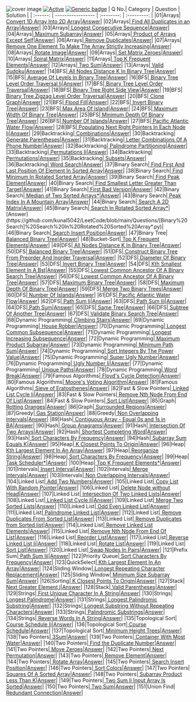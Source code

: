 ![cover image](https://github.com/kunal5042/LeetCode/blob/main/Images/leetcode.jpeg)
[![Active](http://img.shields.io/badge/Status-Active-green.svg)](https://github.com/kunal5042/LeetCode)
[![Generic badge](https://img.shields.io/badge/lang-python-yellow.svg)](https://www.python.org/)
| Q No.| Category | Question | Solution |
| :------: | ----------------- | :--------: | :---------: |
|01|Arrays|[ Convert 1D Array Into 2D Array](https://leetcode.com/problems/convert-1d-array-into-2d-array)|[Answer](https://github.com/kunal5042/LeetCode/blob/main/Questions/[Arrays]%20Convert%201D%20Array%20Into%202D%20Array.py)|
|02|Arrays|[ Find All Duplicates in an Array](https://leetcode.com/problems/find-all-duplicates-in-an-array)|[Answer](https://github.com/kunal5042/LeetCode/blob/main/Questions/[Arrays]%20Find%20All%20Duplicates%20in%20an%20Array.py)|
|03|Arrays|[ Longest Consecutive Sequence](https://leetcode.com/problems/longest-consecutive-sequence)|[Answer](https://github.com/kunal5042/LeetCode/blob/main/Questions/[Arrays]%20Longest%20Consecutive%20Sequence.py)|
|04|Arrays|[ Maximum Subarray](https://leetcode.com/problems/maximum-subarray)|[Answer](https://github.com/kunal5042/LeetCode/blob/main/Questions/[Arrays]%20Maximum%20Subarray.py)|
|05|Arrays|[ Product of Arrays Except Self](https://leetcode.com/problems/product-of-array-except-self)|[Answer](https://github.com/kunal5042/LeetCode/blob/main/Questions/[Arrays]%20Product%20of%20Arrays%20Except%20Self.py)|
|06|Arrays|[ Remove Duplicates](https://leetcode.com/problems/remove-duplicates-from-sorted-array)|[Answer](https://github.com/kunal5042/LeetCode/blob/main/Questions/[Arrays]%20Remove%20Duplicates.py)|
|07|Arrays|[ Remove One Element To Make The Array Strictly Increasing](https://leetcode.com/problems/remove-one-element-to-make-the-array-strictly-increasing)|[Answer](https://github.com/kunal5042/LeetCode/blob/main/Questions/[Arrays]%20Remove%20One%20Element%20To%20Make%20The%20Array%20Strictly%20Increasing.py)|
|08|Arrays|[ Rotate Image](https://leetcode.com/problems/rotate-image)|[Answer](https://github.com/kunal5042/LeetCode/blob/main/Questions/[Arrays]%20Rotate%20Image.py)|
|09|Arrays|[ Set Matrix Zeroes](https://leetcode.com/problems/set-matrix-zeroes)|[Answer](https://github.com/kunal5042/LeetCode/blob/main/Questions/[Arrays]%20Set%20Matrix%20Zeroes.py)|
|10|Arrays|[ Spiral Matrix](https://leetcode.com/problems/spiral-matrix)|[Answer](https://github.com/kunal5042/LeetCode/blob/main/Questions/[Arrays]%20Spiral%20Matrix.py)|
|11|Arrays|[ Top K Frequent Elements](https://leetcode.com/problems/top-k-frequent-elements)|[Answer](https://github.com/kunal5042/LeetCode/blob/main/Questions/[Arrays]%20Top%20K%20Frequent%20Elements.py)|
|12|Arrays|[ Two Sum](https://leetcode.com/problems/two-sum)|[Answer](https://github.com/kunal5042/LeetCode/blob/main/Questions/[Arrays]%20Two%20Sum.py)|
|13|Arrays|[ Valid Sudoku](https://leetcode.com/problems/valid-sudok)|[Answer](https://github.com/kunal5042/LeetCode/blob/main/Questions/[Arrays]%20Valid%20Sudoku.py)|
|14|BFS|[ All Nodes Distance K In Binary Tree](https://leetcode.com/problems/all-nodes-distance-k-in-binary-tree)|[Answer](https://github.com/kunal5042/LeetCode/blob/main/Questions/[BFS]%20All%20Nodes%20Distance%20K%20In%20Binary%20Tree.py)|
|15|BFS|[ Average Of Levels In Binary Tree](https://leetcode.com/problems/average-of-levels-in-binary-tree)|[Answer](https://github.com/kunal5042/LeetCode/blob/main/Questions/[BFS]%20Average%20Of%20Levels%20In%20Binary%20Tree.py)|
|16|BFS|[ Binary Tree Level Order Traversal Ii](https://leetcode.com/problems/binary-tree-level-order-traversal-ii)|[Answer](https://github.com/kunal5042/LeetCode/blob/main/Questions/[BFS]%20Binary%20Tree%20Level%20Order%20Traversal%20Ii.py)|
|17|BFS|[ Binary Tree Level Order Traversal](https://leetcode.com/problems/binary-tree-level-order-traversal)|[Answer](https://github.com/kunal5042/LeetCode/blob/main/Questions/[BFS]%20Binary%20Tree%20Level%20Order%20Traversal.py)|
|18|BFS|[ Binary Tree Right Side View](https://leetcode.com/problems/binary-tree-right-side-view)|[Answer](https://github.com/kunal5042/LeetCode/blob/main/Questions/[BFS]%20Binary%20Tree%20Right%20Side%20View.py)|
|19|BFS|[ Binary Tree Zigzag Level Order Traversal](https://leetcode.com/problems/binary-tree-zigzag-level-order-traversal)|[Answer](https://github.com/kunal5042/LeetCode/blob/main/Questions/[BFS]%20Binary%20Tree%20Zigzag%20Level%20Order%20Traversal.py)|
|20|BFS|[ Clone Graph](https://leetcode.com/problems/clone-graph)|[Answer](https://github.com/kunal5042/LeetCode/blob/main/Questions/[BFS]%20Clone%20Graph.py)|
|21|BFS|[ Flood Fill](https://leetcode.com/problems/flood-fill)|[Answer](https://github.com/kunal5042/LeetCode/blob/main/Questions/[BFS]%20Flood%20Fill.py)|
|22|BFS|[ Invert Binary Tree](https://leetcode.com/problems/invert-binary-tree)|[Answer](https://github.com/kunal5042/LeetCode/blob/main/Questions/[BFS]%20Invert%20Binary%20Tree.py)|
|23|BFS|[ Max Area Of Island](https://leetcode.com/problems/max-area-of-island)|[Answer](https://github.com/kunal5042/LeetCode/blob/main/Questions/[BFS]%20Max%20Area%20Of%20Island.py)|
|24|BFS|[ Maximum Width Of Binary Tree](https://leetcode.com/problems/maximum-width-of-binary-tree)|[Answer](https://github.com/kunal5042/LeetCode/blob/main/Questions/[BFS]%20Maximum%20Width%20Of%20Binary%20Tree.py)|
|25|BFS|[ Minimum Depth Of Binary Tree](https://leetcode.com/problems/minimum-depth-of-binary-tree)|[Answer](https://github.com/kunal5042/LeetCode/blob/main/Questions/[BFS]%20Minimum%20Depth%20Of%20Binary%20Tree.py)|
|26|BFS|[ Number Of Islands](https://leetcode.com/problems/number-of-islands)|[Answer](https://github.com/kunal5042/LeetCode/blob/main/Questions/[BFS]%20Number%20Of%20Islands.py)|
|27|BFS|[ Pacific Atlantic Water Flow](https://leetcode.com/problems/pacific-atlantic-water-flow)|[Answer](https://github.com/kunal5042/LeetCode/blob/main/Questions/[BFS]%20Pacific%20Atlantic%20Water%20Flow.py)|
|28|BFS|[ Populating Next Right Pointers In Each Node Ii](https://leetcode.com/problems/populating-next-right-pointers-in-each-node-ii)|[Answer](https://github.com/kunal5042/LeetCode/blob/main/Questions/[BFS]%20Populating%20Next%20Right%20Pointers%20In%20Each%20Node%20Ii.py)|
|29|Backtracking|[ Combinations](https://leetcode.com/problems/combinations)|[Answer](https://github.com/kunal5042/LeetCode/blob/main/Questions/[Backtracking]%20Combinations.py)|
|30|Backtracking|[ Generate Parentheses](https://leetcode.com/problems/generate-parentheses)|[Answer](https://github.com/kunal5042/LeetCode/blob/main/Questions/[Backtracking]%20Generate%20Parentheses.py)|
|31|Backtracking|[ Letter Combinations Of A Phone Number](https://leetcode.com/problems/letter-combinations-of-a-phone-number)|[Answer](https://github.com/kunal5042/LeetCode/blob/main/Questions/[Backtracking]%20Letter%20Combinations%20Of%20A%20Phone%20Number.py)|
|32|Backtracking|[ Palindrome Partitioning](https://leetcode.com/problems/palindrome-partitioning)|[Answer](https://github.com/kunal5042/LeetCode/blob/main/Questions/[Backtracking]%20Palindrome%20Partitioning.py)|
|33|Backtracking|[ Permutations Ii](https://leetcode.com/problems/permutations-ii)|[Answer](https://github.com/kunal5042/LeetCode/blob/main/Questions/[Backtracking]%20Permutations%20Ii.py)|
|34|Backtracking|[ Permutations](https://leetcode.com/problems/permutations)|[Answer](https://github.com/kunal5042/LeetCode/blob/main/Questions/[Backtracking]%20Permutations.py)|
|35|Backtracking|[ Subsets](https://leetcode.com/problems/subsets)|[Answer](https://github.com/kunal5042/LeetCode/blob/main/Questions/[Backtracking]%20Subsets.py)|
|36|Backtracking|[ Word Search](https://leetcode.com/problems/word-search)|[Answer](https://github.com/kunal5042/LeetCode/blob/main/Questions/[Backtracking]%20Word%20Search.py)|
|37|Binary Search|[ Find First And Last Position Of Element In Sorted Array](https://leetcode.com/problems/find-first-and-last-position-of-element-in-sorted-array)|[Answer](https://github.com/kunal5042/LeetCode/blob/main/Questions/[Binary%20Search]%20Find%20First%20And%20Last%20Position%20Of%20Element%20In%20Sorted%20Array.py)|
|38|Binary Search|[ Find Minimum In Rotated Sorted Array](https://leetcode.com/problems/find-minimum-in-rotated-sorted-array)|[Answer](https://github.com/kunal5042/LeetCode/blob/main/Questions/[Binary%20Search]%20Find%20Minimum%20In%20Rotated%20Sorted%20Array.py)|
|39|Binary Search|[ Find Peak Element](https://leetcode.com/problems/find-peak-element)|[Answer](https://github.com/kunal5042/LeetCode/blob/main/Questions/[Binary%20Search]%20Find%20Peak%20Element.py)|
|40|Binary Search|[ Find Smallest Letter Greater Than Target](https://leetcode.com/problems/find-smallest-letter-greater-than-target)|[Answer](https://github.com/kunal5042/LeetCode/blob/main/Questions/[Binary%20Search]%20Find%20Smallest%20Letter%20Greater%20Than%20Target.py)|
|41|Binary Search|[ First Bad Version](https://leetcode.com/problems/first-bad-version)|[Answer](https://github.com/kunal5042/LeetCode/blob/main/Questions/[Binary%20Search]%20First%20Bad%20Version.py)|
|42|Binary Search|[ Median of Two Sorted Arrays*](https://leetcode.com/problems/median-of-two-sorted-arrays)|[Answer](https://github.com/kunal5042/LeetCode/blob/main/Questions/[Binary%20Search]%20Median%20of%20Two%20Sorted%20Arrays*.py)|
|43|Binary Search|[ Peak Index In A Mountain Array](https://leetcode.com/problems/peak-index-in-a-mountain-array)|[Answer](https://github.com/kunal5042/LeetCode/blob/main/Questions/[Binary%20Search]%20Peak%20Index%20In%20A%20Mountain%20Array.py)|
|44|Binary Search|[ Search A 2D Matrix](https://leetcode.com/problems/search-a-2d-matrix)|[Answer](https://github.com/kunal5042/LeetCode/blob/main/Questions/[Binary%20Search]%20Search%20A%202D%20Matrix.py)|
|45|Binary Search|[ Search In Rotated Sorted Array*](https://leetcode.com/problems/search-in-rotated-sorted-array*)|[Answer](https://github.com/kunal5042/LeetCode/blob/main/Questions/[Binary%20Search]%20Search%20In%20Rotated%20Sorted%20Array*.py)|
|46|Binary Search|[ Search Insert Position](https://leetcode.com/problems/search-insert-position)|[Answer](https://github.com/kunal5042/LeetCode/blob/main/Questions/[Binary%20Search]%20Search%20Insert%20Position.py)|
|47|Binary Tree|[ Balanced Binary Tree](https://leetcode.com/problems/balanced-binary-tree)|[Answer](https://github.com/kunal5042/LeetCode/blob/main/Questions/[Binary%20Tree]%20Balanced%20Binary%20Tree.py)|
|48|Bucket-Sort|[ Top K Frequent Elements](https://leetcode.com/problems/top-k-frequent-elements)|[Answer](https://github.com/kunal5042/LeetCode/blob/main/Questions/[Bucket-Sort]%20Top%20K%20Frequent%20Elements.py)|
|49|DFS|[ All Nodes Distance K In Binary Tree](https://leetcode.com/problems/all-nodes-distance-k-in-binary-tree)|[Answer](https://github.com/kunal5042/LeetCode/blob/main/Questions/[DFS]%20All%20Nodes%20Distance%20K%20In%20Binary%20Tree.py)|
|50|DFS|[ Balanced Binary Tree](https://leetcode.com/problems/balanced-binary-tree)|[Answer](https://github.com/kunal5042/LeetCode/blob/main/Questions/[DFS]%20Balanced%20Binary%20Tree.py)|
|51|DFS|[ Construct Binary Tree From Preorder And Inorder Traversal](https://leetcode.com/problems/construct-binary-tree-from-preorder-and-inorder-traversal)|[Answer](https://github.com/kunal5042/LeetCode/blob/main/Questions/[DFS]%20Construct%20Binary%20Tree%20From%20Preorder%20And%20Inorder%20Traversal.py)|
|52|DFS|[ Diameter Of Binary Tree](https://leetcode.com/problems/diameter-of-binary-tree)|[Answer](https://github.com/kunal5042/LeetCode/blob/main/Questions/[DFS]%20Diameter%20Of%20Binary%20Tree.py)|
|53|DFS|[ Invert Binary Tree](https://leetcode.com/problems/invert-binary-tree)|[Answer](https://github.com/kunal5042/LeetCode/blob/main/Questions/[DFS]%20Invert%20Binary%20Tree.py)|
|54|DFS|[ Kth Smallest Element In A Bst](https://leetcode.com/problems/kth-smallest-element-in-a-bst)|[Answer](https://github.com/kunal5042/LeetCode/blob/main/Questions/[DFS]%20Kth%20Smallest%20Element%20In%20A%20Bst.py)|
|55|DFS|[ Lowest Common Ancestor Of A Binary Search Tree](https://leetcode.com/problems/lowest-common-ancestor-of-a-binary-search-tree)|[Answer](https://github.com/kunal5042/LeetCode/blob/main/Questions/[DFS]%20Lowest%20Common%20Ancestor%20Of%20A%20Binary%20Search%20Tree.py)|
|56|DFS|[ Lowest Common Ancestor Of A Binary Tree](https://leetcode.com/problems/lowest-common-ancestor-of-a-binary-tree)|[Answer](https://github.com/kunal5042/LeetCode/blob/main/Questions/[DFS]%20Lowest%20Common%20Ancestor%20Of%20A%20Binary%20Tree.py)|
|57|DFS|[ Maximum Binary Tree](https://leetcode.com/problems/maximum-binary-tree)|[Answer](https://github.com/kunal5042/LeetCode/blob/main/Questions/[DFS]%20Maximum%20Binary%20Tree.py)|
|58|DFS|[ Maximum Depth Of Binary Tree](https://leetcode.com/problems/maximum-depth-of-binary-tree)|[Answer](https://github.com/kunal5042/LeetCode/blob/main/Questions/[DFS]%20Maximum%20Depth%20Of%20Binary%20Tree.py)|
|59|DFS|[ Merge Two Binary Trees](https://leetcode.com/problems/merge-two-binary-trees)|[Answer](https://github.com/kunal5042/LeetCode/blob/main/Questions/[DFS]%20Merge%20Two%20Binary%20Trees.py)|
|60|DFS|[ Number Of Islands](https://leetcode.com/problems/number-of-islands)|[Answer](https://github.com/kunal5042/LeetCode/blob/main/Questions/[DFS]%20Number%20Of%20Islands.py)|
|61|DFS|[ Pacific Atlantic Water Flow](https://leetcode.com/problems/pacific-atlantic-water-flow)|[Answer](https://github.com/kunal5042/LeetCode/blob/main/Questions/[DFS]%20Pacific%20Atlantic%20Water%20Flow.py)|
|62|DFS|[ Path Sum Ii](https://leetcode.com/problems/path-sum-i)|[Answer](https://github.com/kunal5042/LeetCode/blob/main/Questions/[DFS]%20Path%20Sum%20Ii.py)|
|63|DFS|[ Path Sum Iii](https://leetcode.com/problems/path-sum-iii)|[Answer](https://github.com/kunal5042/LeetCode/blob/main/Questions/[DFS]%20Path%20Sum%20Iii.py)|
|64|DFS|[ Path Sum](https://leetcode.com/problems/path-sum)|[Answer](https://github.com/kunal5042/LeetCode/blob/main/Questions/[DFS]%20Path%20Sum.py)|
|65|DFS|[ Same Tree](https://leetcode.com/problems/same-tree)|[Answer](https://github.com/kunal5042/LeetCode/blob/main/Questions/[DFS]%20Same%20Tree.py)|
|66|DFS|[ Subtree Of Another Tree](https://leetcode.com/problems/subtree-of-another-tree)|[Answer](https://github.com/kunal5042/LeetCode/blob/main/Questions/[DFS]%20Subtree%20Of%20Another%20Tree.py)|
|67|DFS|[ Validate Binary Search Tree](https://leetcode.com/problems/validate-binary-search-tree)|[Answer](https://github.com/kunal5042/LeetCode/blob/main/Questions/[DFS]%20Validate%20Binary%20Search%20Tree.py)|
|68|Dynamic Programming|[ Climbing Stairs](https://leetcode.com/problems/climbing-stairs)|[Answer](https://github.com/kunal5042/LeetCode/blob/main/Questions/[Dynamic%20Programming]%20Climbing%20Stairs.py)|
|69|Dynamic Programming|[ House Robber](https://leetcode.com/problems/house-robber)|[Answer](https://github.com/kunal5042/LeetCode/blob/main/Questions/[Dynamic%20Programming]%20House%20Robber.py)|
|70|Dynamic Programming|[ Longest Common Subsequence](https://leetcode.com/problems/longest-common-subsequence)|[Answer](https://github.com/kunal5042/LeetCode/blob/main/Questions/[Dynamic%20Programming]%20Longest%20Common%20Subsequence.py)|
|71|Dynamic Programming|[ Longest Increasing Subsequence](https://leetcode.com/problems/longest-increasing-subsequence)|[Answer](https://github.com/kunal5042/LeetCode/blob/main/Questions/[Dynamic%20Programming]%20Longest%20Increasing%20Subsequence.py)|
|72|Dynamic Programming|[ Maximum Product Subarray](https://leetcode.com/problems/maximum-product-subarray)|[Answer](https://github.com/kunal5042/LeetCode/blob/main/Questions/[Dynamic%20Programming]%20Maximum%20Product%20Subarray.py)|
|73|Dynamic Programming|[ Minimum Path Sum](https://leetcode.com/problems/minimum-path-sum)|[Answer](https://github.com/kunal5042/LeetCode/blob/main/Questions/[Dynamic%20Programming]%20Minimum%20Path%20Sum.py)|
|74|Dynamic Programming|[ Sort Integers By The Power Value](https://leetcode.com/problems/sort-integers-by-the-power-value)|[Answer](https://github.com/kunal5042/LeetCode/blob/main/Questions/[Dynamic%20Programming]%20Sort%20Integers%20By%20The%20Power%20Value.py)|
|75|Dynamic Programming|[ Super Ugly Number](https://leetcode.com/problems/super-ugly-number)|[Answer](https://github.com/kunal5042/LeetCode/blob/main/Questions/[Dynamic%20Programming]%20Super%20Ugly%20Number.py)|
|76|Dynamic Programming|[ Ugly Number Ii](https://leetcode.com/problems/ugly-number-ii)|[Answer](https://github.com/kunal5042/LeetCode/blob/main/Questions/[Dynamic%20Programming]%20Ugly%20Number%20Ii.py)|
|77|Dynamic Programming|[ Unique Paths](https://leetcode.com/problems/unique-paths)|[Answer](https://github.com/kunal5042/LeetCode/blob/main/Questions/[Dynamic%20Programming]%20Unique%20Paths.py)|
|78|Dynamic Programming|[ Word Break](https://leetcode.com/problems/word-break)|[Answer](https://github.com/kunal5042/LeetCode/blob/main/Questions/[Dynamic%20Programming]%20Word%20Break.py)|
|79|Famous Algorithms|[ Floyd's Cycle Detection](https://leetcode.com/problems/find-the-duplicate-number)|[Answer](https://github.com/kunal5042/LeetCode/blob/main/Questions/[Famous%20Algorithms]%20Floyd's%20Cycle%20Detection.py)|
|80|Famous Algorithms|[ Moore's Voting Algorithm](https://leetcode.com/problems/majority-element)|[Answer](https://github.com/kunal5042/LeetCode/blob/main/Questions/[Famous%20Algorithms]%20Moore's%20Voting%20Algorithm.py)|
|81|Famous Algorithms|[ Sieve of Eratosthenes](https://leetcode.com/problems/count-primes/submissions)|[Answer](https://github.com/kunal5042/LeetCode/blob/main/Questions/[Famous%20Algorithms]%20Sieve%20of%20Eratosthenes.py)|
|82|Fast & Slow Pointers|[ Linked List Cycle Ii](https://leetcode.com/problems/linked-list-cycle-ii)|[Answer](https://github.com/kunal5042/LeetCode/blob/main/Questions/[Fast%20&%20Slow%20Pointers]%20Linked%20List%20Cycle%20Ii.py)|
|83|Fast & Slow Pointers|[ Remove Nth Node From End Of List](https://leetcode.com/problems/remove-nth-node-from-end-of-list)|[Answer](https://github.com/kunal5042/LeetCode/blob/main/Questions/[Fast%20&%20Slow%20Pointers]%20Remove%20Nth%20Node%20From%20End%20Of%20List.py)|
|84|Fast & Slow Pointers|[ Sort List](https://leetcode.com/problems/sort-list)|[Answer](https://github.com/kunal5042/LeetCode/blob/main/Questions/[Fast%20&%20Slow%20Pointers]%20Sort%20List.py)|
|85|Graph|[ Rotting Oranges](https://leetcode.com/problems/rotting-oranges)|[Answer](https://github.com/kunal5042/LeetCode/blob/main/Questions/[Graph]%20Rotting%20Oranges.py)|
|86|Graph|[ Surrounded Regions](https://leetcode.com/problems/surrounded-regions)|[Answer](https://github.com/kunal5042/LeetCode/blob/main/Questions/[Graph]%20Surrounded%20Regions.py)|
|87|Greedy|[ Gas Station](https://leetcode.com/problems/gas-station)|[Answer](https://github.com/kunal5042/LeetCode/blob/main/Questions/[Greedy]%20Gas%20Station.py)|
|88|Greedy|[ Non Overlapping Intervals](https://leetcode.com/problems/non-overlapping-intervals)|[Answer](https://github.com/kunal5042/LeetCode/blob/main/Questions/[Greedy]%20Non%20Overlapping%20Intervals.py)|
|89|Hash|[ Contiguous Array - Equal 0s and 1s in BA](https://leetcode.com/problems/contiguous-array)|[Answer](https://github.com/kunal5042/LeetCode/blob/main/Questions/[Hash]%20Contiguous%20Array%20-%20Equal%200s%20and%201s%20in%20BA.py)|
|90|Hash|[ Group Anagrams](https://leetcode.com/problems/group-anagrams)|[Answer](https://github.com/kunal5042/LeetCode/blob/main/Questions/[Hash]%20Group%20Anagrams.py)|
|91|Hash|[ Intersection Of Two Arrays](https://leetcode.com/problems/intersection-of-two-arrays)|[Answer](https://github.com/kunal5042/LeetCode/blob/main/Questions/[Hash]%20Intersection%20Of%20Two%20Arrays.py)|
|92|Hash|[ Shortest Completing Word](https://leetcode.com/problems/shortest-completing-word)|[Answer](https://github.com/kunal5042/LeetCode/blob/main/Questions/[Hash]%20Shortest%20Completing%20Word.py)|
|93|Hash|[ Sort Characters By Frequency](https://leetcode.com/problems/sort-characters-by-frequency)|[Answer](https://github.com/kunal5042/LeetCode/blob/main/Questions/[Hash]%20Sort%20Characters%20By%20Frequency.py)|
|94|Hash|[ Subarray Sum Equals K](https://leetcode.com/problems/subarray-sum-equals-k)|[Answer](https://github.com/kunal5042/LeetCode/blob/main/Questions/[Hash]%20Subarray%20Sum%20Equals%20K.py)|
|95|Heap|[ K Closest Points To Origin](https://leetcode.com/problems/k-closest-points-to-origin)|[Answer](https://github.com/kunal5042/LeetCode/blob/main/Questions/[Heap]%20K%20Closest%20Points%20To%20Origin.py)|
|96|Heap|[ Kth Largest Element In An Array](https://leetcode.com/problems/kth-largest-element-in-an-array)|[Answer](https://github.com/kunal5042/LeetCode/blob/main/Questions/[Heap]%20Kth%20Largest%20Element%20In%20An%20Array.py)|
|97|Heap|[ Reorganize String](https://leetcode.com/problems/reorganize-string)|[Answer](https://github.com/kunal5042/LeetCode/blob/main/Questions/[Heap]%20Reorganize%20String.py)|
|98|Heap|[ Sort Characters By Frequency](https://leetcode.com/problems/sort-characters-by-frequency)|[Answer](https://github.com/kunal5042/LeetCode/blob/main/Questions/[Heap]%20Sort%20Characters%20By%20Frequency.py)|
|99|Heap|[ Task Scheduler*](https://leetcode.com/problems/task-scheduler)|[Answer](https://github.com/kunal5042/LeetCode/blob/main/Questions/[Heap]%20Task%20Scheduler*.py)|
|100|Heap|[ Top K Frequent Elements*](https://leetcode.com/problems/top-k-frequent-elements)|[Answer](https://github.com/kunal5042/LeetCode/blob/main/Questions/[Heap]%20Top%20K%20Frequent%20Elements*.py)|
|101|Intervals|[ Insert Interval](https://leetcode.com/problems/insert-interval)|[Answer](https://github.com/kunal5042/LeetCode/blob/main/Questions/[Intervals]%20Insert%20Interval.py)|
|102|Intervals|[ Merge Intervals](https://leetcode.com/problems/merge-intervals)|[Answer](https://github.com/kunal5042/LeetCode/blob/main/Questions/[Intervals]%20Merge%20Intervals.py)|
|103|Intervals|[ Non Overlapping Intervals](https://leetcode.com/problems/non-overlapping-intervals)|[Answer](https://github.com/kunal5042/LeetCode/blob/main/Questions/[Intervals]%20Non%20Overlapping%20Intervals.py)|
|104|Linked List|[ Add Two Numbers](https://leetcode.com/problems/add-two-numbers)|[Answer](https://github.com/kunal5042/LeetCode/blob/main/Questions/[Linked%20List]%20Add%20Two%20Numbers.py)|
|105|Linked List|[ Copy List With Random Pointer](https://leetcode.com/problems/copy-list-with-random-pointer)|[Answer](https://github.com/kunal5042/LeetCode/blob/main/Questions/[Linked%20List]%20Copy%20List%20With%20Random%20Pointer.py)|
|106|Linked List|[ Delete Node without Head](https://leetcode.com/problems/delete-node-in-a-linked-list/submissions)|[Answer](https://github.com/kunal5042/LeetCode/blob/main/Questions/[Linked%20List]%20Delete%20Node%20without%20Head.py)|
|107|Linked List|[ Intersection Of Two Linked Lists](https://leetcode.com/problems/intersection-of-two-linked-lists)|[Answer](https://github.com/kunal5042/LeetCode/blob/main/Questions/[Linked%20List]%20Intersection%20Of%20Two%20Linked%20Lists.py)|
|108|Linked List|[ Linked List Cycle Ii](https://leetcode.com/problems/linked-list-cycle-ii)|[Answer](https://github.com/kunal5042/LeetCode/blob/main/Questions/[Linked%20List]%20Linked%20List%20Cycle%20Ii.py)|
|109|Linked List|[ Merge Two Sorted Lists](https://leetcode.com/problems/merge-two-sorted-lists)|[Answer](https://github.com/kunal5042/LeetCode/blob/main/Questions/[Linked%20List]%20Merge%20Two%20Sorted%20Lists.py)|
|110|Linked List|[ Odd Even Linked List](https://leetcode.com/problems/odd-even-linked-list)|[Answer](https://github.com/kunal5042/LeetCode/blob/main/Questions/[Linked%20List]%20Odd%20Even%20Linked%20List.py)|
|111|Linked List|[ Palindrome Linked List](https://leetcode.com/problems/palindrome-linked-list)|[Answer](https://github.com/kunal5042/LeetCode/blob/main/Questions/[Linked%20List]%20Palindrome%20Linked%20List.py)|
|112|Linked List|[ Remove Duplicates From Sorted List](https://leetcode.com/problems/remove-duplicates-from-sorted-list)|[Answer](https://github.com/kunal5042/LeetCode/blob/main/Questions/[Linked%20List]%20Remove%20Duplicates%20From%20Sorted%20List.py)|
|113|Linked List|[ Remove Duplicates from Sorted list](https://leetcode.com/problems/remove-duplicates-from-sorted-list)|[Answer](https://github.com/kunal5042/LeetCode/blob/main/Questions/[Linked%20List]%20Remove%20Duplicates%20from%20Sorted%20list.py)|
|114|Linked List|[ Remove Linked List Elements](https://leetcode.com/problems/remove-linked-list-elements)|[Answer](https://github.com/kunal5042/LeetCode/blob/main/Questions/[Linked%20List]%20Remove%20Linked%20List%20Elements.py)|
|115|Linked List|[ Remove Nth Node From End Of List](https://leetcode.com/problems/remove-nth-node-from-end-of-list)|[Answer](https://github.com/kunal5042/LeetCode/blob/main/Questions/[Linked%20List]%20Remove%20Nth%20Node%20From%20End%20Of%20List.py)|
|116|Linked List|[ Reorder List](https://leetcode.com/problems/reorder-list)|[Answer](https://github.com/kunal5042/LeetCode/blob/main/Questions/[Linked%20List]%20Reorder%20List.py)|
|117|Linked List|[ Reverse Linked List Ii](https://leetcode.com/problems/reverse-linked-list-ii)|[Answer](https://github.com/kunal5042/LeetCode/blob/main/Questions/[Linked%20List]%20Reverse%20Linked%20List%20Ii.py)|
|118|Linked List|[ Rotate List](https://leetcode.com/problems/rotate-list)|[Answer](https://github.com/kunal5042/LeetCode/blob/main/Questions/[Linked%20List]%20Rotate%20List.py)|
|119|Linked List|[ Sort List](https://leetcode.com/problems/sort-list)|[Answer](https://github.com/kunal5042/LeetCode/blob/main/Questions/[Linked%20List]%20Sort%20List.py)|
|120|Linked List|[ Swap Nodes In Pairs](https://leetcode.com/problems/swap-nodes-in-pairs)|[Answer](https://github.com/kunal5042/LeetCode/blob/main/Questions/[Linked%20List]%20Swap%20Nodes%20In%20Pairs.py)|
|121|Prefix Sum|[ Path Sum Iii](https://leetcode.com/problems/path-sum-iii)|[Answer](https://github.com/kunal5042/LeetCode/blob/main/Questions/[Prefix%20Sum]%20Path%20Sum%20Iii.py)|
|122|Priority Queue|[ Sort Characters By Frequency](https://leetcode.com/problems/sort-characters-by-frequency)|[Answer](https://github.com/kunal5042/LeetCode/blob/main/Questions/[Priority%20Queue]%20Sort%20Characters%20By%20Frequency.py)|
|123|QuickSelect|[ Kth Largest Element In An Array](https://leetcode.com/problems/kth-largest-element-in-an-array)|[Answer](https://github.com/kunal5042/LeetCode/blob/main/Questions/[QuickSelect]%20Kth%20Largest%20Element%20In%20An%20Array.py)|
|124|Sliding Window|[ Longest Repeating Character Replacement](https://leetcode.com/problems/longest-repeating-character-replacement)|[Answer](https://github.com/kunal5042/LeetCode/blob/main/Questions/[Sliding%20Window]%20Longest%20Repeating%20Character%20Replacement.py)|
|125|Sliding Window|[ Minimum Size Subarray Sum](https://leetcode.com/problems/minimum-size-subarray-sum)|[Answer](https://github.com/kunal5042/LeetCode/blob/main/Questions/[Sliding%20Window]%20Minimum%20Size%20Subarray%20Sum.py)|
|126|Sorting|[ K Closest Points To Origin](https://leetcode.com/problems/k-closest-points-to-origin)|[Answer](https://github.com/kunal5042/LeetCode/blob/main/Questions/[Sorting]%20K%20Closest%20Points%20To%20Origin.py)|
|127|Stack|[ Next Greater Element I](https://leetcode.com/problems/next-greater-element-i)|[Answer](https://github.com/kunal5042/LeetCode/blob/main/Questions/[Stack]%20Next%20Greater%20Element%20I.py)|
|128|Stack|[ Valid Parentheses](https://leetcode.com/problems/valid-parentheses)|[Answer](https://github.com/kunal5042/LeetCode/blob/main/Questions/[Stack]%20Valid%20Parentheses.py)|
|129|Strings|[ First Unique Character In A String](https://leetcode.com/problems/first-unique-character-in-a-string)|[Answer](https://github.com/kunal5042/LeetCode/blob/main/Questions/[Strings]%20First%20Unique%20Character%20In%20A%20String.py)|
|130|Strings|[ Longest Palindrome](https://leetcode.com/problems/longest-palindrome)|[Answer](https://github.com/kunal5042/LeetCode/blob/main/Questions/[Strings]%20Longest%20Palindrome.py)|
|131|Strings|[ Longest Palindromic Substring](https://leetcode.com/problems/longest-palindromic-substring)|[Answer](https://github.com/kunal5042/LeetCode/blob/main/Questions/[Strings]%20Longest%20Palindromic%20Substring.py)|
|132|Strings|[ Longest Substring Without Repeating Characters](https://leetcode.com/problems/longest-substring-without-repeating-characters)|[Answer](https://github.com/kunal5042/LeetCode/blob/main/Questions/[Strings]%20Longest%20Substring%20Without%20Repeating%20Characters.py)|
|133|Strings|[ Palindromic Substrings](https://leetcode.com/problems/palindromic-substrings)|[Answer](https://github.com/kunal5042/LeetCode/blob/main/Questions/[Strings]%20Palindromic%20Substrings.py)|
|134|Strings|[ Reverse Words In A String](https://leetcode.com/problems/reverse-words-in-a-string)|[Answer](https://github.com/kunal5042/LeetCode/blob/main/Questions/[Strings]%20Reverse%20Words%20In%20A%20String.py)|
|135|Topological Sort|[ Course Schedule Ii](https://leetcode.com/problems/course-schedule-ii)|[Answer](https://github.com/kunal5042/LeetCode/blob/main/Questions/[Topological%20Sort]%20Course%20Schedule%20Ii.py)|
|136|Topological Sort|[ Course Schedule](https://leetcode.com/problems/course-schedule)|[Answer](https://github.com/kunal5042/LeetCode/blob/main/Questions/[Topological%20Sort]%20Course%20Schedule.py)|
|137|Topological Sort|[ Minimum Height Trees](https://leetcode.com/problems/minimum-height-trees)|[Answer](https://github.com/kunal5042/LeetCode/blob/main/Questions/[Topological%20Sort]%20Minimum%20Height%20Trees.py)|
|138|Two Pointers|[ 3Sum](https://leetcode.com/problems/3sum)|[Answer](https://github.com/kunal5042/LeetCode/blob/main/Questions/[Two%20Pointers]%203Sum.py)|
|139|Two Pointers|[ Container With Most Water](https://leetcode.com/problems/container-with-most-wate)|[Answer](https://github.com/kunal5042/LeetCode/blob/main/Questions/[Two%20Pointers]%20Container%20With%20Most%20Water.py)|
|140|Two Pointers|[ Find the Duplicate Number](https://leetcode.com/problems/find-the-duplicate-number)|[Answer](https://github.com/kunal5042/LeetCode/blob/main/Questions/[Two%20Pointers]%20Find%20the%20Duplicate%20Number.py)|
|141|Two Pointers|[ Move Zeroes](https://leetcode.com/problems/move-zeroes)|[Answer](https://github.com/kunal5042/LeetCode/blob/main/Questions/[Two%20Pointers]%20Move%20Zeroes.py)|
|142|Two Pointers|[ Next Permutation](https://leetcode.com/problems/next-permutation)|[Answer](https://github.com/kunal5042/LeetCode/blob/main/Questions/[Two%20Pointers]%20Next%20Permutation.py)|
|143|Two Pointers|[ Remove Element](https://leetcode.com/problems/remove-element)|[Answer](https://github.com/kunal5042/LeetCode/blob/main/Questions/[Two%20Pointers]%20Remove%20Element.py)|
|144|Two Pointers|[ Rotate Array](https://leetcode.com/problems/rotate-array)|[Answer](https://github.com/kunal5042/LeetCode/blob/main/Questions/[Two%20Pointers]%20Rotate%20Array.py)|
|145|Two Pointers|[ Search Insert Position](https://leetcode.com/problems/search-insert-position)|[Answer](https://github.com/kunal5042/LeetCode/blob/main/Questions/[Two%20Pointers]%20Search%20Insert%20Position.py)|
|146|Two Pointers|[ Sort Colors](https://leetcode.com/problems/sort-colors/submissions)|[Answer](https://github.com/kunal5042/LeetCode/blob/main/Questions/[Two%20Pointers]%20Sort%20Colors.py)|
|147|Two Pointers|[ Squares Of A Sorted Array](https://leetcode.com/problems/squares-of-a-sorted-array)|[Answer](https://github.com/kunal5042/LeetCode/blob/main/Questions/[Two%20Pointers]%20Squares%20Of%20A%20Sorted%20Array.py)|
|148|Two Pointers|[ Subarray Product Less Than K](https://leetcode.com/problems/subarray-product-less-than-k)|[Answer](https://github.com/kunal5042/LeetCode/blob/main/Questions/[Two%20Pointers]%20Subarray%20Product%20Less%20Than%20K.py)|
|149|Two Pointers|[ Two Sum Ii Input Array Is Sorted](https://leetcode.com/problems/two-sum-ii-input-array-is-sorted)|[Answer](https://github.com/kunal5042/LeetCode/blob/main/Questions/[Two%20Pointers]%20Two%20Sum%20Ii%20Input%20Array%20Is%20Sorted.py)|
|150|Two Pointers|[ Two Sum](https://leetcode.com/problems/two-sum)|[Answer](https://github.com/kunal5042/LeetCode/blob/main/Questions/[Two%20Pointers]%20Two%20Sum.py)|
|151|Union Find|[ Redundant Connection](https://leetcode.com/problems/redundant-connection)|[Answer](https://github.com/kunal5042/LeetCode/blob/main/Questions/[Union%20Find]%20Redundant%20Connection.py)|
